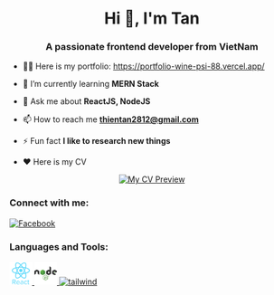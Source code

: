 <h1 align="center">Hi 👋, I'm Tan</h1>
<h3 align="center">A passionate frontend developer from VietNam</h3>

- 👨‍💻 Here is my portfolio: <a href="https://portfolio-wine-psi-88.vercel.app/" target="_blank">https://portfolio-wine-psi-88.vercel.app/</a>

- 🌱 I’m currently learning **MERN Stack**

- 💬 Ask me about **ReactJS, NodeJS**

- 📫 How to reach me **thientan2812@gmail.com**

- ⚡ Fun fact **I like to research new things**
  
- ❤️ Here is my CV

<p align="center">
  <a href="https://res.cloudinary.com/thientan/image/upload/CV_image_fbt5n2.png" target="_blank">
    <img src="https://res.cloudinary.com/thientan/image/upload/CV_image_fbt5n2.png" alt="My CV Preview" width="500"/>
  </a>
</p>

<h3 align="left">Connect with me:</h3>
<p align="left">
  <a href="https://www.facebook.com/thientan2528/" target="blank">
    <img align="center" src="https://raw.githubusercontent.com/rahuldkjain/github-profile-readme-generator/master/src/images/icons/Social/facebook.svg" alt="Facebook" height="30" width="40" />
  </a>
</p>

<h3 align="left">Languages and Tools:</h3>
<p align="left">
  <a href="https://reactjs.org/" target="_blank" rel="noreferrer">
    <img src="https://raw.githubusercontent.com/devicons/devicon/master/icons/react/react-original-wordmark.svg" alt="react" width="40" height="40"/>
  </a>
  <a href="https://nodejs.org" target="_blank" rel="noreferrer">
    <img src="https://raw.githubusercontent.com/devicons/devicon/master/icons/nodejs/nodejs-original-wordmark.svg" alt="nodejs" width="40" height="40"/>
  </a>
  <a href="https://tailwindcss.com/" target="_blank" rel="noreferrer">
    <img src="https://www.vectorlogo.zone/logos/tailwindcss/tailwindcss-icon.svg" alt="tailwind" width="40" height="40"/>
  </a>
</p>
